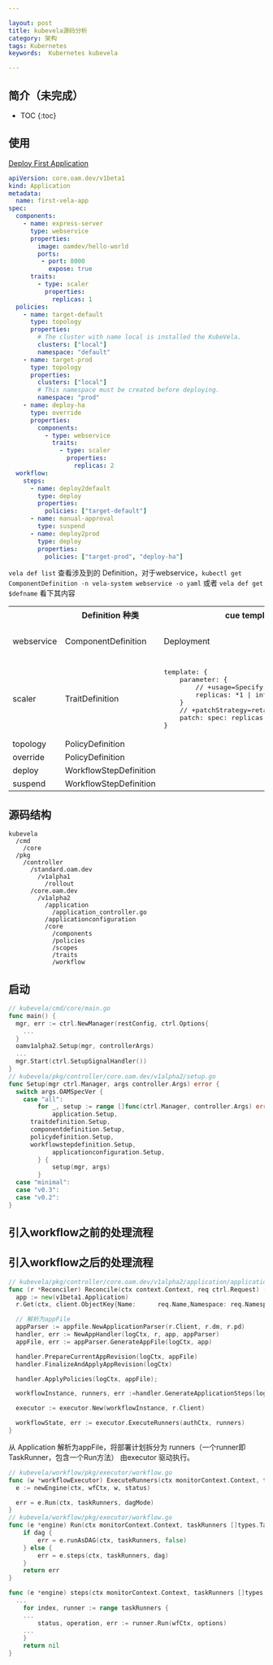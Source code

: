 ```yaml
---

layout: post
title: kubevela源码分析
category: 架构
tags: Kubernetes
keywords:  Kubernetes kubevela

---
```


## 简介（未完成）

* TOC
{:toc}

## 使用

[Deploy First Application](https://kubevela.io/docs/quick-start)

```yaml
apiVersion: core.oam.dev/v1beta1
kind: Application
metadata:
  name: first-vela-app
spec:
  components:
    - name: express-server
      type: webservice
      properties:
        image: oamdev/hello-world
        ports:
         - port: 8000
           expose: true
      traits:
        - type: scaler
          properties:
            replicas: 1
  policies:
    - name: target-default
      type: topology
      properties:
        # The cluster with name local is installed the KubeVela.
        clusters: ["local"]
        namespace: "default"
    - name: target-prod
      type: topology
      properties:
        clusters: ["local"]
        # This namespace must be created before deploying.
        namespace: "prod"
    - name: deploy-ha
      type: override
      properties:
        components:
          - type: webservice
            traits:
              - type: scaler
                properties:
                  replicas: 2
  workflow:
    steps:
      - name: deploy2default
        type: deploy
        properties:
          policies: ["target-default"]
      - name: manual-approval
        type: suspend
      - name: deploy2prod
        type: deploy
        properties:
          policies: ["target-prod", "deploy-ha"]
```

`vela def list` 查看涉及到的 Definition，对于webservice，`kubectl get ComponentDefinition -n vela-system webservice -o yaml` 或者 `vela def get $defname` 看下其内容

<table>
  <tr>
    <th></th>
    <th>Definition 种类</th>
    <th>cue template内容</th>
    <th>处理方式</th>
  </tr>
  <tr>
    <td>webservice</td>
    <td>ComponentDefinition</td>
    <td>Deployment</td>
    <td>转为 Deployment并分发</td>
  </tr>
  <tr>
    <td>scaler</td>
    <td>TraitDefinition</td>
    <td><pre>template: {
	parameter: {
		// +usage=Specify the number of workload
		replicas: *1 | int
	}
	// +patchStrategy=retainKeys
	patch: spec: replicas: parameter.replicas
}</pre></td>
  <td></td>
  </tr>
  <tr>
    <td>topology</td>
    <td>PolicyDefinition</td>
    <td></td>
    <td></td>
  </tr>
  <tr>
    <td>override</td>
    <td>PolicyDefinition</td>
    <td></td>
    <td></td>
  </tr>
  <tr>
    <td>deploy</td>
    <td>WorkflowStepDefinition</td>
    <td></td>
    <td></td>
  </tr>
  <tr>
    <td>suspend</td>
    <td>WorkflowStepDefinition</td>
    <td></td>
    <td></td>
  </tr>
</table>



## 源码结构

```
kubevela
  /cmd
    /core
  /pkg
    /controller
      /standard.oam.dev
        /v1alpha1
          /rollout
      /core.oam.dev
        /v1alpha2
          /application
            /application_controller.go
          /applicationconfiguration
          /core
            /components
            /policies
            /scopes
            /traits
            /workflow

```



## 启动


```go
// kubevela/cmd/core/main.go
func main() {
  mgr, err := ctrl.NewManager(restConfig, ctrl.Options{
    ...
  }
  oamv1alpha2.Setup(mgr, controllerArgs)
  ...
  mgr.Start(ctrl.SetupSignalHandler())
}
// kubevela/pkg/controller/core.oam.dev/v1alpha2/setup.go
func Setup(mgr ctrl.Manager, args controller.Args) error {
  switch args.OAMSpecVer {
	case "all":
		for _, setup := range []func(ctrl.Manager, controller.Args) error{
			application.Setup, 
      traitdefinition.Setup, 
      componentdefinition.Setup, 
      policydefinition.Setup, 
      workflowstepdefinition.Setup,
			applicationconfiguration.Setup,
		} {
			setup(mgr, args)
		}
  case "minimal":
  case "v0.3":
  case "v0.2":
}
```


## 引入workflow之前的处理流程

## 引入workflow之后的处理流程

```go
// kubevela/pkg/controller/core.oam.dev/v1alpha2/application/application_controller.go
func (r *Reconciler) Reconcile(ctx context.Context, req ctrl.Request) (ctrl.Result, error) {
  app := new(v1beta1.Application)
  r.Get(ctx, client.ObjectKey{Name:      req.Name,Namespace: req.Namespace,}, app)

  // 解析为appFile
  appParser := appfile.NewApplicationParser(r.Client, r.dm, r.pd)
  handler, err := NewAppHandler(logCtx, r, app, appParser)
  appFile, err := appParser.GenerateAppFile(logCtx, app)

  handler.PrepareCurrentAppRevision(logCtx, appFile)
  handler.FinalizeAndApplyAppRevision(logCtx)

  handler.ApplyPolicies(logCtx, appFile);

  workflowInstance, runners, err :=handler.GenerateApplicationSteps(logCtx, app, appParser, appFile, handler.currentAppRev)

  executor := executor.New(workflowInstance, r.Client)

  workflowState, err := executor.ExecuteRunners(authCtx, runners)
}
```
从 Application 解析为appFile，将部署计划拆分为 runners（一个runner即TaskRunner，包含一个Run方法） 由executor 驱动执行。

```go
// kubevela/workflow/pkg/executor/workflow.go
func (w *workflowExecutor) ExecuteRunners(ctx monitorContext.Context, taskRunners []types.TaskRunner) (v1alpha1.WorkflowRunPhase, error) {
  e := newEngine(ctx, wfCtx, w, status)

  err = e.Run(ctx, taskRunners, dagMode)
}
// kubevela/workflow/pkg/executor/workflow.go
func (e *engine) Run(ctx monitorContext.Context, taskRunners []types.TaskRunner, dag bool) error {
	if dag {
		err = e.runAsDAG(ctx, taskRunners, false)
	} else {
		err = e.steps(ctx, taskRunners, dag)
	}
	return err
}

func (e *engine) steps(ctx monitorContext.Context, taskRunners []types.TaskRunner, dag bool) error {
  ...
	for index, runner := range taskRunners {
    ...
		status, operation, err := runner.Run(wfCtx, options)
    ...
	}
	return nil
}
```